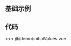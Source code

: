 ## 基础示例

<script setup>
import InitialValues from './demo/initialValues.vue'
</script>

<ClientOnly>
<InitialValues />
</ClientOnly>

## 代码

<<< @/demo/initialValues.vue
